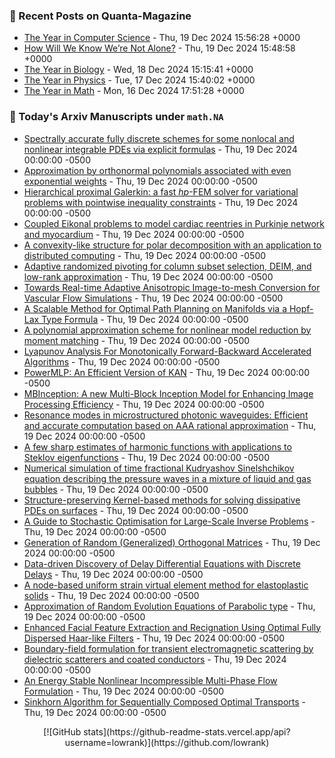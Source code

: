 ### 📝 Recent Posts on Quanta-Magazine
<!-- quanta starts -->
* <a href="https://www.quantamagazine.org/the-year-in-computer-science-20241219/">The Year in Computer Science</a> - Thu, 19 Dec 2024 15:56:28 +0000
* <a href="https://www.quantamagazine.org/how-will-we-know-were-not-alone-20241219/">How Will We Know We’re Not Alone?</a> - Thu, 19 Dec 2024 15:48:58 +0000
* <a href="https://www.quantamagazine.org/the-year-in-biology-20241218/">The Year in Biology</a> - Wed, 18 Dec 2024 15:15:41 +0000
* <a href="https://www.quantamagazine.org/the-year-in-physics-20241217/">The Year in Physics</a> - Tue, 17 Dec 2024 15:40:02 +0000
* <a href="https://www.quantamagazine.org/the-year-in-math-20241216/">The Year in Math</a> - Mon, 16 Dec 2024 17:51:28 +0000
<!-- quanta ends -->


### 📝 Today's Arxiv Manuscripts under ``math.NA``
<!-- arxiv-math-na starts -->
* <a href="https://arxiv.org/abs/2412.13480">Spectrally accurate fully discrete schemes for some nonlocal and nonlinear integrable PDEs via explicit formulas</a> - Thu, 19 Dec 2024 00:00:00 -0500
* <a href="https://arxiv.org/abs/2412.13603">Approximation by orthonormal polynomials associated with even exponential weights</a> - Thu, 19 Dec 2024 00:00:00 -0500
* <a href="https://arxiv.org/abs/2412.13733">Hierarchical proximal Galerkin: a fast $hp$-FEM solver for variational problems with pointwise inequality constraints</a> - Thu, 19 Dec 2024 00:00:00 -0500
* <a href="https://arxiv.org/abs/2412.13837">Coupled Eikonal problems to model cardiac reentries in Purkinje network and myocardium</a> - Thu, 19 Dec 2024 00:00:00 -0500
* <a href="https://arxiv.org/abs/2412.13990">A convexity-like structure for polar decomposition with an application to distributed computing</a> - Thu, 19 Dec 2024 00:00:00 -0500
* <a href="https://arxiv.org/abs/2412.13992">Adaptive randomized pivoting for column subset selection, DEIM, and low-rank approximation</a> - Thu, 19 Dec 2024 00:00:00 -0500
* <a href="https://arxiv.org/abs/2412.13222">Towards Real-time Adaptive Anisotropic Image-to-mesh Conversion for Vascular Flow Simulations</a> - Thu, 19 Dec 2024 00:00:00 -0500
* <a href="https://arxiv.org/abs/2412.13346">A Scalable Method for Optimal Path Planning on Manifolds via a Hopf-Lax Type Formula</a> - Thu, 19 Dec 2024 00:00:00 -0500
* <a href="https://arxiv.org/abs/2412.13371">A polynomial approximation scheme for nonlinear model reduction by moment matching</a> - Thu, 19 Dec 2024 00:00:00 -0500
* <a href="https://arxiv.org/abs/2412.13527">Lyapunov Analysis For Monotonically Forward-Backward Accelerated Algorithms</a> - Thu, 19 Dec 2024 00:00:00 -0500
* <a href="https://arxiv.org/abs/2412.13571">PowerMLP: An Efficient Version of KAN</a> - Thu, 19 Dec 2024 00:00:00 -0500
* <a href="https://arxiv.org/abs/2412.13703">MBInception: A new Multi-Block Inception Model for Enhancing Image Processing Efficiency</a> - Thu, 19 Dec 2024 00:00:00 -0500
* <a href="https://arxiv.org/abs/2412.13826">Resonance modes in microstructured photonic waveguides: Efficient and accurate computation based on AAA rational approximation</a> - Thu, 19 Dec 2024 00:00:00 -0500
* <a href="https://arxiv.org/abs/2412.13955">A few sharp estimates of harmonic functions with applications to Steklov eigenfunctions</a> - Thu, 19 Dec 2024 00:00:00 -0500
* <a href="https://arxiv.org/abs/2310.11019">Numerical simulation of time fractional Kudryashov Sinelshchikov equation describing the pressure waves in a mixture of liquid and gas bubbles</a> - Thu, 19 Dec 2024 00:00:00 -0500
* <a href="https://arxiv.org/abs/2312.17478">Structure-preserving Kernel-based methods for solving dissipative PDEs on surfaces</a> - Thu, 19 Dec 2024 00:00:00 -0500
* <a href="https://arxiv.org/abs/2406.06342">A Guide to Stochastic Optimisation for Large-Scale Inverse Problems</a> - Thu, 19 Dec 2024 00:00:00 -0500
* <a href="https://arxiv.org/abs/2406.18963">Generation of Random (Generalized) Orthogonal Matrices</a> - Thu, 19 Dec 2024 00:00:00 -0500
* <a href="https://arxiv.org/abs/2407.19640">Data-driven Discovery of Delay Differential Equations with Discrete Delays</a> - Thu, 19 Dec 2024 00:00:00 -0500
* <a href="https://arxiv.org/abs/2409.10808">A node-based uniform strain virtual element method for elastoplastic solids</a> - Thu, 19 Dec 2024 00:00:00 -0500
* <a href="https://arxiv.org/abs/2404.07660">Approximation of Random Evolution Equations of Parabolic type</a> - Thu, 19 Dec 2024 00:00:00 -0500
* <a href="https://arxiv.org/abs/2404.10476">Enhanced Facial Feature Extraction and Recignation Using Optimal Fully Dispersed Haar-like Filters</a> - Thu, 19 Dec 2024 00:00:00 -0500
* <a href="https://arxiv.org/abs/2406.05367">Boundary-field formulation for transient electromagnetic scattering by dielectric scatterers and coated conductors</a> - Thu, 19 Dec 2024 00:00:00 -0500
* <a href="https://arxiv.org/abs/2406.19525">An Energy Stable Nonlinear Incompressible Multi-Phase Flow Formulation</a> - Thu, 19 Dec 2024 00:00:00 -0500
* <a href="https://arxiv.org/abs/2412.03120">Sinkhorn Algorithm for Sequentially Composed Optimal Transports</a> - Thu, 19 Dec 2024 00:00:00 -0500
<!-- arxiv-math-na ends -->

<div align="center">
[![GitHub stats](https://github-readme-stats.vercel.app/api?username=lowrank)](https://github.com/lowrank)
</div>
